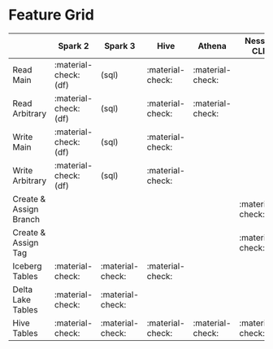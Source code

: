 # Feature Grid


| |Spark 2|Spark 3|Hive|Athena|Nessie CLI|
| - | - | - | - | - | - |
|Read Main|:material-check: (df)| (sql)|:material-check:|:material-check:| |
|Read Arbitrary|:material-check: (df)| (sql)|:material-check:|:material-check:| |
|Write Main|:material-check: (df)| (sql)|:material-check:| | |
|Write Arbitrary|:material-check: (df)| (sql)|:material-check:| | |
|Create & Assign Branch| | | | |:material-check:|
|Create & Assign Tag| | | | |:material-check:|
|Iceberg Tables|:material-check:|:material-check:|:material-check:| | |
|Delta Lake Tables|:material-check:|:material-check:| | | |
|Hive Tables|:material-check:|:material-check:|:material-check:|:material-check:|:material-check:|

